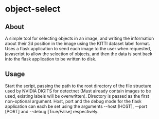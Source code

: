 # object-select
## About
A simple tool for selecting objects in an image, and writing the information about their 2d position in the image using the KITTI dataset label format.
Uses a flask application to send each image to the user when requested, javascript to allow the selection of objects, and then the data is sent back into the flask application to be written to disk.
## Usage
Start the script, passing the path to the root directory of the file structure used by NVIDIA DIGITS for detectnet (Must already contain images to be used, existing labels will be overwritten). Directory is passed as the first non-optional argument.
Host, port and the debug mode for the flask application can each be set using the arguments --host [HOST], --port [PORT] and --debug [True/False] respectively.
